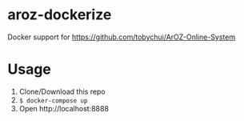 # aroz-dockerize
Docker support for https://github.com/tobychui/ArOZ-Online-System

# Usage
1. Clone/Download this repo
2. `$ docker-compose up`
3. Open http://localhost:8888
